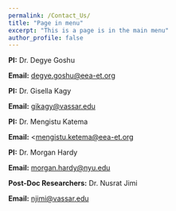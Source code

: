 ```yaml
---
permalink: /Contact_Us/
title: "Page in menu"
excerpt: "This is a page is in the main menu"
author_profile: false
---
```



**PI:** Dr. Degye Goshu

**Email:** <degye.goshu@eea-et.org>

**PI:** Dr. Gisella Kagy

**Email:** <gikagy@vassar.edu>

**PI:**  Dr. Mengistu Katema

**Email:** <mengistu.ketema@eea-et.org

**PI:**  Dr. Morgan Hardy

**Email:** <morgan.hardy@nyu.edu>

**Post-Doc Researchers:**  Dr. Nusrat Jimi

**Email:** <njimi@vassar.edu>


